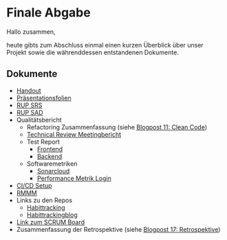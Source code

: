 # Finale Abgabe

Hallo zusammen,

heute gibts zum Abschluss einmal einen kurzen Überblick über unser Projekt sowie die währenddessen entstandenen Dokumente.

## Dokumente
- [Handout](media/Habittracking.pdf)
- [Präsentationsfolien](media/Software_Eng_Präsentation.pdf)
- [RUP SRS](../srs/srs)
- [RUP SAD](../sad/sad)
- Qualitätsbericht
  - Refactoring Zusammenfassung (siehe [Blogpost 11: Clean Code](./11_clean_code))
  - [Technical Review Meetingbericht](../review/20240603)
  - Test Report
    - [Frontend](media/frontend_testreport.png)
    - [Backend](media/backend_testreport.png)
  - Softwaremetriken
    - [Sonarcloud](media/sonarcloud_metrics_1.png)
    - [Performance Metrik Login](media/PerformanceMetrikLogin.png)
- [CI/CD Setup](https://github.com/Puggingtons/habittracking/tree/main/.github/workflows)
- [RMMM](../rmmm/rmmm)
- Links zu den Repos
  - [Habittracking](https://github.com/Puggingtons/habittracking)
  - [Habittrackingblog](https://github.com/Puggingtons/habittrackingblog)
- [Link zum SCRUM Board](https://github.com/users/Puggingtons/projects/1)
- Zusammenfassung der Retrospektive (siehe [Blogpost 17: Retrospektive](./17_retrospektive))